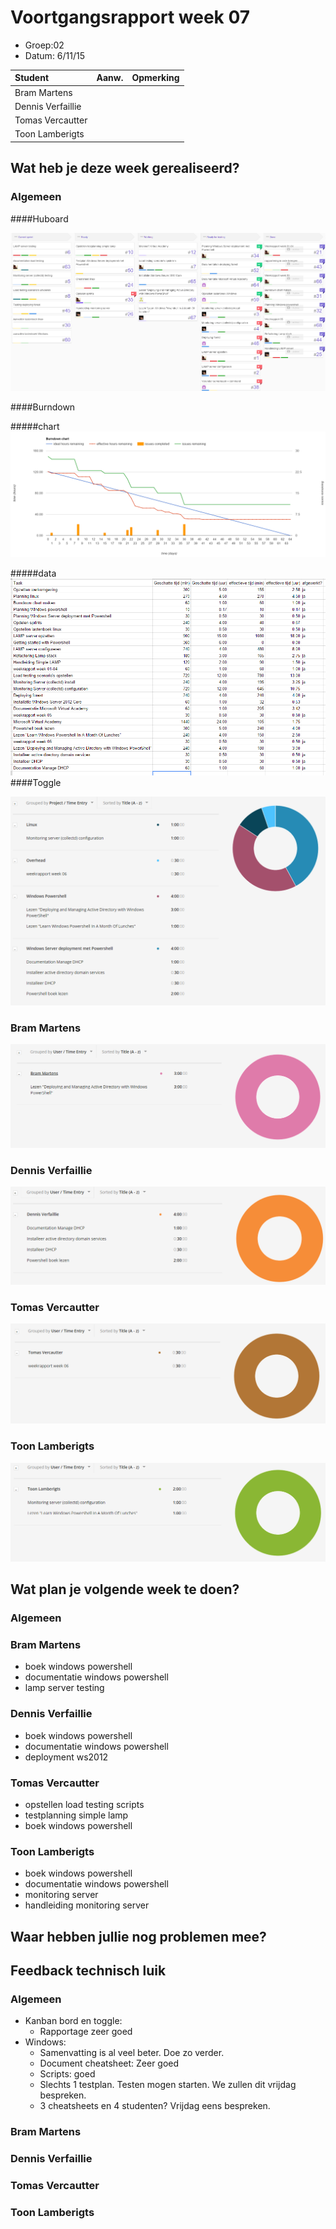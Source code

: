 # Voortgangsrapport week 07

* Groep:02
* Datum: 6/11/15

| Student  | Aanw. | Opmerking |
| :---     | :---  | :---      |
| Bram Martens |       |           |
| Dennis Verfaillie |       |           |
| Tomas Vercautter |       |           |
| Toon Lamberigts |       |           |

## Wat heb je deze week gerealiseerd?

### Algemeen

####Huboard

![alt Huboard](images/huboard/week07.PNG)

####Burndown

#####chart
![alt burndownChart](images/week07/burndown/chart.PNG)

#####data
![alt burndowntasks](images/week07/burndown/tasks.PNG)
####Toggle

![alt tasks](images/week07/tasks.PNG)

### Bram Martens

![alt Bram](images/week07/bram.PNG)

### Dennis Verfaillie

![alt Dennis](images/week07/dennis.PNG)

### Tomas Vercautter

![alt Tomas](images/week07/tomas.PNG)

### Toon Lamberigts

![alt Toon](images/week07/toon.PNG)

## Wat plan je volgende week te doen?

### Algemeen
### Bram Martens
* boek windows powershell
* documentatie windows powershell
* lamp server testing

### Dennis Verfaillie 
* boek windows powershell
* documentatie windows powershell 
* deployment ws2012

### Tomas Vercautter
* opstellen load testing scripts
* testplanning simple lamp
* boek windows powershell

### Toon Lamberigts
* boek windows powershell
* documentatie windows powershell
* monitoring server
* handleiding monitoring server

## Waar hebben jullie nog problemen mee?

## Feedback technisch luik

### Algemeen
* Kanban bord en toggle:
    * Rapportage zeer goed 
* Windows:
    * Samenvatting is al veel beter. Doe zo verder.
    * Document cheatsheet: Zeer goed
    * Scripts: goed
    * Slechts 1 testplan. Testen mogen starten. We zullen dit vrijdag bespreken.
    * 3 cheatsheets en 4 studenten? Vrijdag eens bespreken.
### Bram Martens
### Dennis Verfaillie
### Tomas Vercautter
### Toon Lamberigts

